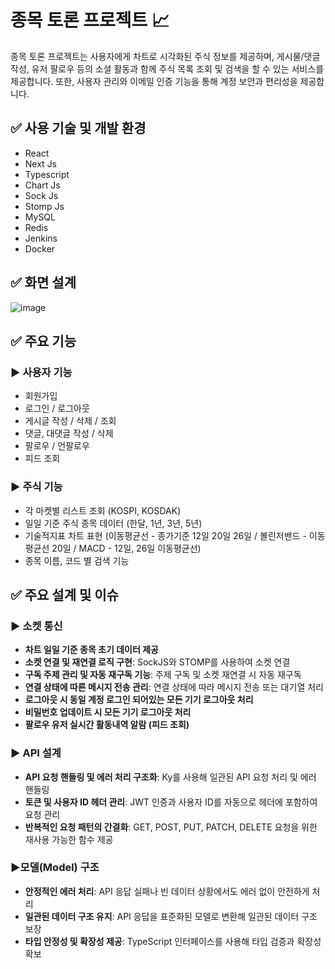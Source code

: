# 종목 토론 프로젝트 📈

종목 토론 프로젝트는 사용자에게 차트로 시각화된 주식 정보를 제공하며, 
게시물/댓글 작성, 유저 팔로우 등의 소셜 활동과 함께 주식 목록 조회 및 검색을 할 수 있는 서비스를 제공합니다. 
또한, 사용자 관리와 이메일 인증 기능을 통해 계정 보안과 편리성을 제공합니다.

## ✅ 사용 기술 및 개발 환경
- React
- Next Js
- Typescript
- Chart Js
- Sock Js
- Stomp Js
- MySQL
- Redis
- Jenkins
- Docker

## ✅  화면 설계
![image](https://github.com/user-attachments/assets/2e46eeb7-7ee0-4a61-93ce-d8d8e4b2772f)


## ✅ 주요 기능
### ▶ 사용자 기능
- 회원가입
- 로그인 / 로그아웃
- 게시글 작성 / 삭제 / 조회
- 댓글, 대댓글 작성 / 삭제
- 팔로우 / 언팔로우
- 피드 조회

### ▶ 주식 기능
- 각 마켓별 리스트 조회 (KOSPI, KOSDAK) 
- 일일 기준 주식 종목 데이터 (한달, 1년, 3년, 5년)
- 기술적지표 차트 표현 (이동평균선 - 종가기준 12일 20일 26일 / 볼린저밴드 - 이동평균선 20일 / MACD - 12일, 26일 이동평균선)
- 종목 이름, 코드 별 검색 기능

## ✅  주요 설계 및 이슈
### ▶ 소켓 통신
- **차트 일일 기준 종목 초기 데이터 제공**
- **소켓 연결 및 재연결 로직 구현**: SockJS와 STOMP를 사용하여 소켓 연결
- **구독 주제 관리 및 자동 재구독 기능**: 주제 구독 및 소켓 재연결 시 자동 재구독
- **연결 상태에 따른 메시지 전송 관리**: 연결 상태에 따라 메시지 전송 또는 대기열 처리
- **로그아웃 시 동일 계정 로그인 되어있는 모든 기기 로그아웃 처리**
- **비밀번호 업데이트 시 모든 기기 로그아웃 처리**
- **팔로우 유저 실시간 활동내역 알람 (피드 조회)**

### ▶ API 설계
- **API 요청 핸들링 및 에러 처리 구조화**: Ky를 사용해 일관된 API 요청 처리 및 에러 핸들링 
- **토큰 및 사용자 ID 헤더 관리**: JWT 인증과 사용자 ID를 자동으로 헤더에 포함하여 요청 관리
- **반복적인 요청 패턴의 간결화**: GET, POST, PUT, PATCH, DELETE 요청을 위한 재사용 가능한 함수 제공

### ▶모델(Model) 구조 
- **안정적인 에러 처리**: API 응답 실패나 빈 데이터 상황에서도 에러 없이 안전하게 처리
- **일관된 데이터 구조 유지**: API 응답을 표준화된 모델로 변환해 일관된 데이터 구조 보장
- **타입 안정성 및 확장성 제공**: TypeScript 인터페이스를 사용해 타입 검증과 확장성 확보
